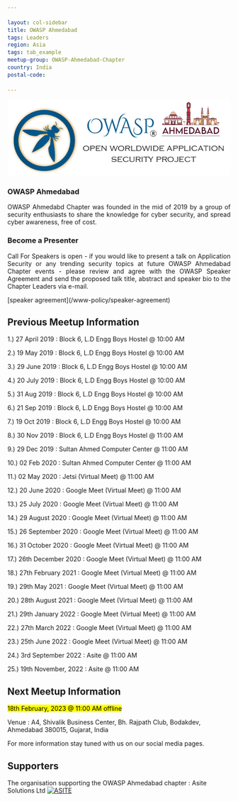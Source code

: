 ```yaml
---

layout: col-sidebar
title: OWASP Ahmedabad
tags: Leaders
region: Asia
tags: tab_example
meetup-group: OWASP-Ahmedabad-Chapter
country: India
postal-code: 

---
```

<img src="https://github.com/OWASP/www-chapter-ahmedabad/blob/master/IMG-20230313-WA0010.jpg" alt="OWASPLogo">

### OWASP Ahmedabad
<p style='text-align: justify;'>OWASP Ahmedabd Chapter was founded in the mid of 2019 by a group of security enthusiasts to share the knowledge for cyber security, and spread cyber awareness, free of cost.</p>

### Become a Presenter
<p style='text-align: justify;'>Call For Speakers is open - if you would like to present a talk on Application Security or any trending security topics at future OWASP Ahmedabad Chapter events - please review and agree with the OWASP Speaker Agreement and send the proposed talk title, abstract and speaker bio to the Chapter Leaders via e-mail.</p>[speaker agreement](/www-policy/speaker-agreement)

## Previous Meetup Information

1.) 27 April 2019 : Block 6, L.D Engg Boys Hostel @ 10:00 AM

2.) 19 May 2019 : Block 6, L.D Engg Boys Hostel @ 10:00 AM

3.) 29 June 2019 : Block 6, L.D Engg Boys Hostel @ 10:00 AM

4.) 20 July 2019 : Block 6, L.D Engg Boys Hostel @ 10:00 AM

5.) 31 Aug 2019 : Block 6, L.D Engg Boys Hostel @ 10:00 AM

6.) 21 Sep 2019 : Block 6, L.D Engg Boys Hostel @ 10:00 AM

7.) 19 Oct 2019 : Block 6, L.D Engg Boys Hostel @ 10:00 AM

8.) 30 Nov 2019 : Block 6, L.D Engg Boys Hostel @ 11:00 AM

9.) 29 Dec 2019 : Sultan Ahmed Computer Center @ 11:00 AM

10.) 02 Feb 2020 : Sultan Ahmed Computer Center @ 11:00 AM

11.) 02 May 2020 : Jetsi (Virtual Meet) @ 11:00 AM

12.) 20 June 2020 : Google Meet (Virtual Meet) @ 11:00 AM 

13.) 25 July 2020 : Google Meet (Virtual Meet) @ 11:00 AM

14.) 29 August 2020 : Google Meet (Virtual Meet) @ 11:00 AM

15.) 26 September 2020 : Google Meet (Virtual Meet) @ 11:00 AM

16.) 31 October 2020 : Google Meet (Virtual Meet) @ 11:00 AM

17.) 26th December 2020 : Google Meet (Virtual Meet) @ 11:00 AM 

18.) 27th February 2021 : Google Meet (Virtual Meet) @ 11:00 AM

19.) 29th May 2021 : Google Meet (Virtual Meet) @ 11:00 AM

20.) 28th August 2021 : Google Meet (Virtual Meet) @ 11:00 AM

21.) 29th January 2022 : Google Meet (Virtual Meet) @ 11:00 AM

22.) 27th March 2022 : Google Meet (Virtual Meet) @ 11:00 AM

23.) 25th June 2022 : Google Meet (Virtual Meet) @ 11:00 AM

24.) 3rd September 2022 : Asite @ 11:00 AM

25.) 19th November, 2022 : Asite @ 11:00 AM

## Next Meetup Information
<mark>18th February, 2023 @ 11:00 AM offline</mark>

Venue : A4, Shivalik Business Center,
Bh. Rajpath Club,
Bodakdev,
Ahmedabad 380015, Gujarat, India

For more information stay tuned with us on our social media pages.

## Supporters
The organisation supporting the OWASP Ahmedabad chapter : Asite Solutions Ltd
<a href="https://www.asite.com/"> <img width="508" alt="ASITE" src="https://user-images.githubusercontent.com/40335264/187211551-4d97df78-57c2-4dd6-9224-a18723197548.png"> </a>
